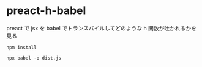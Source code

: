 # preact-h-babel

preact で jsx を babel でトランスパイルしてどのような h 関数が吐かれるかを見る

```
npm install

npx babel -o dist.js
```
